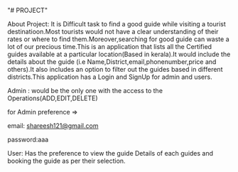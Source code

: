 "# PROJECT" 

About Project:
It is Difficult task to find a good guide while visiting a tourist destinatioon.Most tourists would not have a clear understanding of their rates or where to find them.Moreover,searching for good guide can waste a lot of our precious time.This is an application that lists all the Certified guides available at a particular location(Based in kerala).It would include the details about the guide (i.e Name,District,email,phonenumber,price and others).It also includes an option to filter out the guides based in different districts.This application has a Login and SignUp for admin and users.

Admin : would be the only one with the access to the Operations(ADD,EDIT,DELETE)

for Admin preference => 

email: shareesh121@gmail.com  

password:aaa

User: Has the preference to view the guide Details of each guides and booking the guide as per their selection.
